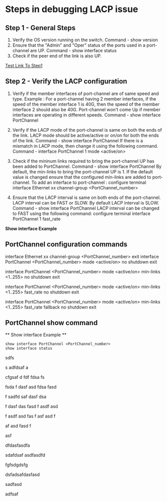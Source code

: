 # Steps in debugging LACP issue

## Step 1 - General Steps
1) Verify the OS version running on the switch.
Command - show version
2) Ensure that the "Admin" and "Oper" status of the ports used in a port-channel are UP.
Command - show interface status
3) Check if the peer end of the link is also UP.

[Test Link To Step1](#PortChannel-show-command)

## Step 2 - Verify the LACP configuration
1) Verify if the member interfaces of port-channel are of same speed and type.
Example : For a port-channel having 2 member interfaces, if the speed of the member interface 1 is 40G, then the speed of the member interface 2 should also be 40G.
Port-channel won't come Up if member interfaces are operating in different speeds.
Command - show interface PortChannel <port-channel-number>

2) Verify if the LACP mode of the port-channel is same on both the ends of the link.
LACP mode should be active/active or on/on for both the ends of the link.
Command - show interface PortChannel <port-channel-number>
If there is a mismatch in LACP mode, then change it using the following command.
Command - interface PortChannel 1 mode <active/on>

3) Check if the mininum links required to bring the port-channel UP has been added to PortChannel.
Command - show interface PortChannel <port-channel-number>
By default, the min-links to bring the port-channel UP is 1. If the default value is changed ensure that the configured min-links are added to port-channel.
To add an interface to port-channel :
configure terminal
interface Ethernet xx
channel-group <PortChannel_number>

4) Ensure that the LACP interval is same on both ends of the port-channel.
LACP interval can be FAST or SLOW. By default LACP interval is SLOW. 
Command - show interface PortChannel <port-channel-number>
LACP interval can be changed to FAST using the following command:
configure terminal
interface PortChannel 1 fast_rate  

**Show interface Example** 


## PortChannel configuration commands
interface Ethernet xx
channel-group <PortChannel_number>
exit
interface PortChannel <PortChannel_number> mode <active/on>
no shutdown
exit

interface PortChannel <PortChannel_number> mode <active/on> min-links <1..255>
no shutdown
exit

interface PortChannel <PortChannel_number> mode <active/on> min-links <1..255> fast_rate
no shutdown
exit

interface PortChannel <PortChannel_number> mode <active/on> min-links <1..255> fast_rate fallback
no shutdown
exit

## PortChannel show command 
 
** Show interface Example ** 

```
show interface PortChannel <PortChannel_number>
show interface status
```

 
  sdfs
  
  
  s
  adfdsaf
  a
  
  
  
  
  cfgsaf
  d
  fdf
  fdsa
  fs
  
  
  
  
  fsda
  f
  dasf
  asd
  fdsa
  fasd
  
  
  f
  sadfd
  saf
  dasf
  dsa
  
  
  f
  dasf
  das
  fasd
  f
  asdf
  asd
  
  
  
  f
  asdf
  asd
  fas
  f
  asf
  asd
  f
  
  
  
  af
  asd
  fasd
  f
  
  
  
  asf
  
  
  dfdasfasdfa
  
  
  sdafdsaf
  asdfasdfd
  
  
  
  fgfsdgdsfg
  
  
  
  dsfadsafdasfasd
  
  
  
  sadfasd
  
  
  
  adfsaf
  
  
  
  
